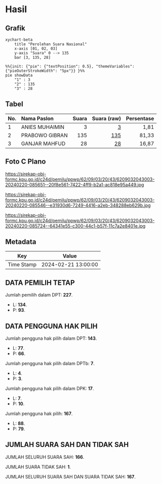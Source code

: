 # Hasil

## Grafik

```mermaid
xychart-beta
    title "Perolehan Suara Nasional"
    x-axis [01, 02, 03]
    y-axis "Suara" 0 --> 135
    bar [3, 135, 28]
```

```mermaid
%%{init: {"pie": {"textPosition": 0.5}, "themeVariables": {"pieOuterStrokeWidth": "5px"}} }%%
pie showData
    "1" : 3
    "2" : 135
    "3" : 28
```

## Tabel

| No. | Nama Paslon    | Suara | Suara (raw) | Persentase |
|:--- |:-------------- | -----:| -----------:| ----------:|
| 1   | ANIES MUHAIMIN | 3     | [3][p-1]    | 1,81       |
| 2   | PRABOWO GIBRAN | 135   | [135][p-2]  | 81,33      |
| 3   | GANJAR MAHFUD  | 28    | [28][p-3]   | 16,87      |


[p-1]: https://github.com/gigit-pemilu/pemilu-2024/blob/main/pilpres/hitung-suara/sub/62-kalimantan-tengah/sub/09-lamandau/sub/03-bulik/sub/2043-perigi-raya/sub/003-tps/sub/paslon-1.txt
[p-2]: https://github.com/gigit-pemilu/pemilu-2024/blob/main/pilpres/hitung-suara/sub/62-kalimantan-tengah/sub/09-lamandau/sub/03-bulik/sub/2043-perigi-raya/sub/003-tps/sub/paslon-2.txt
[p-3]: https://github.com/gigit-pemilu/pemilu-2024/blob/main/pilpres/hitung-suara/sub/62-kalimantan-tengah/sub/09-lamandau/sub/03-bulik/sub/2043-perigi-raya/sub/003-tps/sub/paslon-3.txt

## Foto C Plano

https://sirekap-obj-formc.kpu.go.id/c24d/pemilu/ppwp/62/09/03/20/43/6209032043003-20240220-085651--20f8e561-7422-4ff9-b2a1-ac818e95a449.jpg

https://sirekap-obj-formc.kpu.go.id/c24d/pemilu/ppwp/62/09/03/20/43/6209032043003-20240220-085546--e31930d6-7249-4416-a2eb-348288eb629b.jpg

https://sirekap-obj-formc.kpu.go.id/c24d/pemilu/ppwp/62/09/03/20/43/6209032043003-20240220-085724--64341e55-c300-44c1-b57f-11c7a2e8401e.jpg


## Metadata

| Key        | Value               |
| ---------- | ------------------- |
| Time Stamp | 2024-02-21 13:00:00 |


## DATA PEMILIH TETAP

Jumlah pemilih dalam DPT: **227**.
 * L: **134**.
 * P: **93**.

## DATA PENGGUNA HAK PILIH

Jumlah pengguna hak pilih dalam DPT: **143**.
 * L: **77**.
 * P: **66**.

Jumlah pengguna hak pilih dalam DPTb: **7**.
 * L: **4**.
 * P: **3**.

Jumlah pengguna hak pilih dalam DPK: **17**.
 * L: **7**.
 * P: **10**.

Jumlah pengguna hak pilih: **167**.
 * L: **88**.
 * P: **79**.

## JUMLAH SUARA SAH DAN TIDAK SAH

JUMLAH SELURUH SUARA SAH: **166**.

JUMLAH SUARA TIDAK SAH: **1**.

JUMLAH SELURUH SUARA SAH DAN SUARA TIDAK SAH: **167**.


